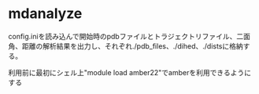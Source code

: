 # mdanalyze

config.iniを読み込んで開始時のpdbファイルとトラジェクトリファイル、二面角、距離の解析結果を出力し、それぞれ./pdb_files、./dihed、./distsに格納する。

利用前に最初にシェル上"module load amber22"でamberを利用できるようにする
